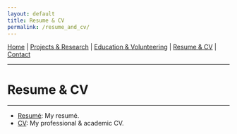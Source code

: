 ```yaml
---
layout: default
title: Resume & CV
permalink: /resume_and_cv/
---
```


[Home](/) | [Projects & Research](/projects_and_research) | [Education & Volunteering](/education_and_volunteering) | [Resume & CV](/resume_and_cv) | [Contact](/contact)

---

# Resume & CV

* * *
- [Resumé](/img/web_resume_2025.pdf):  My resumé.
- [CV](/img/ElianaBrereton_CV_web.pdf): My professional & academic CV.

